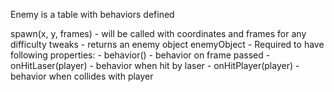 Enemy is a table with behaviors defined

spawn(x, y, frames) 
	- will be called with coordinates and frames for any difficulty tweaks
	- returns an enemy object
	enemyObject - Required to have following properties:
		- behavior() - behavior on frame passed
		- onHitLaser(player) - behavior when hit by laser
		- onHitPlayer(player) - behavior when collides with player
